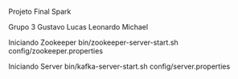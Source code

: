 Projeto Final Spark

Grupo 3
Gustavo
Lucas
Leonardo
Michael

Iniciando Zookeeper
bin/zookeeper-server-start.sh config/zookeeper.properties

Iniciando Server
bin/kafka-server-start.sh config/server.properties
